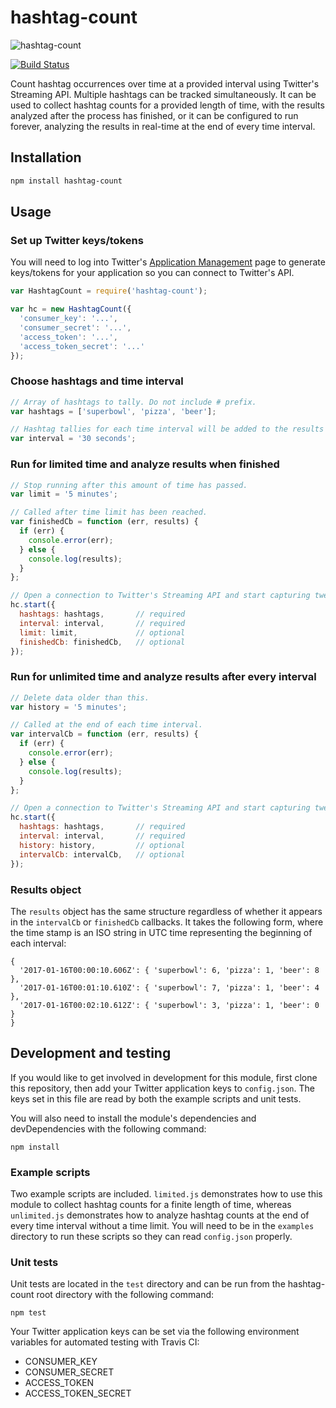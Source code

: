 # hashtag-count

![hashtag-count](http://i.imgur.com/UGZ0AAI.png)

[![Build Status](https://travis-ci.org/cstephen/hashtag-count.svg?branch=master)](https://travis-ci.org/cstephen/hashtag-count)

Count hashtag occurrences over time at a provided interval using Twitter's
Streaming API. Multiple hashtags can be tracked simultaneously. It can be used
to collect hashtag counts for a provided length of time, with the results
analyzed after the process has finished, or it can be configured to run forever,
analyzing the results in real-time at the end of every time interval.

## Installation

```bash
npm install hashtag-count
```

## Usage

### Set up Twitter keys/tokens

You will need to log into Twitter's
[Application Management](https://apps.twitter.com/)
page to generate keys/tokens for your application so you can connect to
Twitter's API.

```javascript
var HashtagCount = require('hashtag-count');

var hc = new HashtagCount({
  'consumer_key': '...',
  'consumer_secret': '...',
  'access_token': '...',
  'access_token_secret': '...'
});
```

### Choose hashtags and time interval

```javascript
// Array of hashtags to tally. Do not include # prefix.
var hashtags = ['superbowl', 'pizza', 'beer'];

// Hashtag tallies for each time interval will be added to the results object.
var interval = '30 seconds';
```

### Run for limited time and analyze results when finished

```javascript
// Stop running after this amount of time has passed.
var limit = '5 minutes';

// Called after time limit has been reached.
var finishedCb = function (err, results) {
  if (err) {
    console.error(err);
  } else {
    console.log(results);
  }
};

// Open a connection to Twitter's Streaming API and start capturing tweets!
hc.start({
  hashtags: hashtags,       // required
  interval: interval,       // required
  limit: limit,             // optional
  finishedCb: finishedCb,   // optional
});
```

### Run for unlimited time and analyze results after every interval

```javascript
// Delete data older than this.
var history = '5 minutes';

// Called at the end of each time interval.
var intervalCb = function (err, results) {
  if (err) {
    console.error(err);
  } else {
    console.log(results);
  }
};

// Open a connection to Twitter's Streaming API and start capturing tweets!
hc.start({
  hashtags: hashtags,       // required
  interval: interval,       // required
  history: history,         // optional
  intervalCb: intervalCb,   // optional
});
```

### Results object

The `results` object has the same structure regardless of whether it appears in
the `intervalCb` or `finishedCb` callbacks. It takes the following form, where
the time stamp is an ISO string in UTC time representing the beginning of each
interval:

```
{
  '2017-01-16T00:00:10.606Z': { 'superbowl': 6, 'pizza': 1, 'beer': 8 },
  '2017-01-16T00:01:10.610Z': { 'superbowl': 7, 'pizza': 1, 'beer': 4 },
  '2017-01-16T00:02:10.612Z': { 'superbowl': 3, 'pizza': 1, 'beer': 0 }
}
```

## Development and testing

If you would like to get involved in development for this module, first clone
this repository, then add your Twitter application keys to `config.json`. The
keys set in this file are read by both the example scripts and unit tests.

You will also need to install the module's dependencies and devDependencies with
the following command:

```
npm install
```

### Example scripts

Two example scripts are included. `limited.js` demonstrates how to use this
module to collect hashtag counts for a finite length of time, whereas
`unlimited.js` demonstrates how to analyze hashtag counts at the end of every
time interval without a time limit. You will need to be in the `examples`
directory to run these scripts so they can read `config.json` properly.

### Unit tests

Unit tests are located in the `test` directory and can be run from the
hashtag-count root directory with the following command:

```
npm test
```

Your Twitter application keys can be set via the following environment variables
for automated testing with Travis CI:

- CONSUMER_KEY
- CONSUMER_SECRET
- ACCESS_TOKEN
- ACCESS_TOKEN_SECRET
